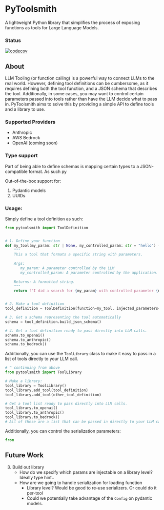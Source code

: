 # PyToolsmith

A lightweight Python library that simplifies the process of exposing functions as tools for Large Language Models.

### Status

[![codecov](https://codecov.io/gh/zachrobo1/PyToolsmith/graph/badge.svg?token=5SQEOF1TV2)](https://codecov.io/gh/zachrobo1/PyToolsmith)

## About

LLM Tooling (or function calling) is a powerful way to connect LLMs to the real world. However, defining tool
definitions can be cumbersome, as it requires defining both the tool function, and a JSON schema that describes the
tool. Additionally, in some cases, you may want to control certain parameters passed into tools rather than have the LLM
decide what to pass in. PyToolsmith aims to solve this by providing a simple API to define tools and a library to use.

### Supported Providers

- Anthropic
- AWS Bedrock
- OpenAI (coming soon)

### Type support

Part of being able to define schemas is mapping certain types to a JSON-compatible format. As such py

Out-of-the-box support for:

1. Pydantic models
2. UUIDs

### Usage:

Simply define a tool definition as such:

```python
from pytoolsmith import ToolDefinition


# 1. Define your function
def my_tool(my_param: str | None, my_controlled_param: str = "hello") -> str:
    """
    This a tool that formats a specific string with parameters.
   
    Args:
       my_param: A parameter controlled by the LLM
       my_controlled_param: A parameter controlled by the application.
       
    Returns: A formatted string.
    """
    return f"I did a search for {my_param} with controlled parameter {my_controlled_param}!"


# 2. Make a tool definition
tool_definition = ToolDefinition(function=my_tool, injected_parameters=["my_controlled_param"])

# 3. Get a schema representing the tool automatically
schema = tool_definition.build_json_schema()

# 4. Get a tool definition ready to pass directly into LLM calls.
schema.to_openai()
schema.to_anthropic()
schema.to_bedrock()

```

Additionally, you can use the `ToolLibrary` class to make it easy to pass in a list of tools directly to your LLM call.

```python
# ^ continuing from above
from pytoolsmith import ToolLibrary

# Make a library:
tool_library = ToolLibrary()
tool_library.add_tool(tool_definition)
tool_library.add_tool(other_tool_definition)

# Get a tool list ready to pass directly into LLM calls.
tool_library.to_openai()
tool_library.to_anthropic()
tool_library.to_bedrock()
# All of these are a list that can be passed in directly to your LLM call.


```

Additionally, you can control the serialization parameters:

```python
from 
```

## Future Work

3. Build out library
    - How do we specify which params are injectable on a library level? Ideally type hint..
    - How are we going to handle serialization for loading function
        - Library level? Would be good to re-use serializers. Or could do it per-tool
        - Could we potentially take advantage of the `Config` on pydantic models.



